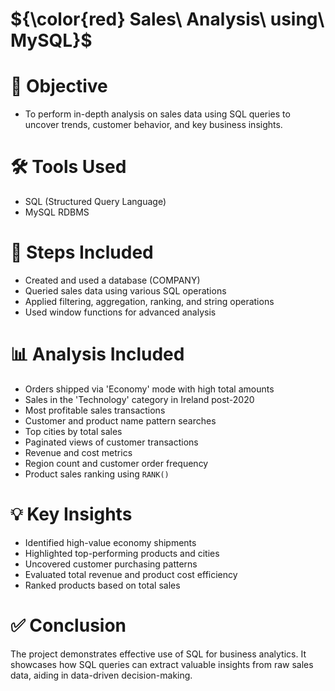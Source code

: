# ${\color{red} Sales\ Analysis\ using\ MySQL}$
# 📌 Objective

- To perform in-depth analysis on sales data using SQL queries to uncover trends, customer behavior, and key business insights.

# 🛠 Tools Used

- SQL (Structured Query Language)
- MySQL RDBMS

# 🔄 Steps Included

- Created and used a database (COMPANY)
- Queried sales data using various SQL operations
- Applied filtering, aggregation, ranking, and string operations
- Used window functions for advanced analysis

# 📊 Analysis Included

- Orders shipped via 'Economy' mode with high total amounts
- Sales in the 'Technology' category in Ireland post-2020
- Most profitable sales transactions
- Customer and product name pattern searches
- Top cities by total sales
- Paginated views of customer transactions
- Revenue and cost metrics
- Region count and customer order frequency
- Product sales ranking using `RANK()`

# 💡 Key Insights

- Identified high-value economy shipments
- Highlighted top-performing products and cities
- Uncovered customer purchasing patterns
- Evaluated total revenue and product cost efficiency
- Ranked products based on total sales

# ✅ Conclusion

The project demonstrates effective use of SQL for business analytics. It showcases how SQL queries can extract valuable insights from raw sales data, aiding in data-driven decision-making.

